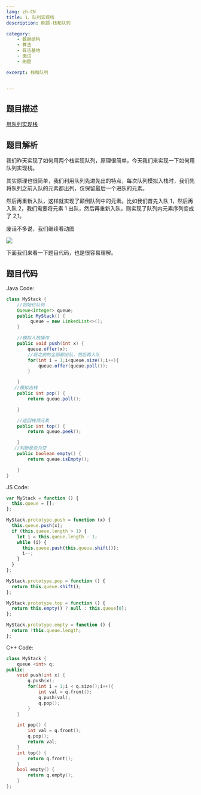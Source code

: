 ```yaml
---
lang: zh-CN
title: 1、队列实现栈
description: 刷题-栈和队列

category: 
    - 数据结构
    - 算法
    - 算法基地
    - 面试
    - 刷题

excerpt: 栈和队列


---
```



## 题目描述


[用队列实现栈](https://leetcode-cn.com/problems/implement-stack-using-queues/)

## 题目解析

我们昨天实现了如何用两个栈实现队列，原理很简单，今天我们来实现一下如何用队列实现栈。

其实原理也很简单，我们利用队列先进先出的特点，每次队列模拟入栈时，我们先将队列之前入队的元素都出列，仅保留最后一个进队的元素。

然后再重新入队，这样就实现了颠倒队列中的元素。比如我们首先入队 1，然后再入队 2，我们需要将元素 1 出队，然后再重新入队，则实现了队列内元素序列变成了 2,1。

废话不多说，我们继续看动图

![](https://chengxuchu-1301103198.cos.ap-beijing.myqcloud.com/Photo/202304180823102.gif)

下面我们来看一下题目代码，也是很容易理解。

## 题目代码

Java Code:

```java
class MyStack {
    //初始化队列
    Queue<Integer> queue;
    public MyStack() {
         queue = new LinkedList<>();
    }

    //模拟入栈操作
    public void push(int x) {
        queue.offer(x);
        //将之前的全部都出队，然后再入队
        for(int i = 1;i<queue.size();i++){
            queue.offer(queue.poll());
        }

    }
   //模拟出栈
    public int pop() {
        return queue.poll();

    }

    //返回栈顶元素
    public int top() {
        return queue.peek();

    }
   //判断是否为空
    public boolean empty() {
        return queue.isEmpty();

    }
}

```

JS Code:

```javascript
var MyStack = function () {
  this.queue = [];
};

MyStack.prototype.push = function (x) {
  this.queue.push(x);
  if (this.queue.length > 1) {
    let i = this.queue.length - 1;
    while (i) {
      this.queue.push(this.queue.shift());
      i--;
    }
  }
};

MyStack.prototype.pop = function () {
  return this.queue.shift();
};

MyStack.prototype.top = function () {
  return this.empty() ? null : this.queue[0];
};

MyStack.prototype.empty = function () {
  return !this.queue.length;
};
```

C++ Code:

```cpp
class MyStack {
    queue <int> q;
public:
    void push(int x) {
        q.push(x);
        for(int i = 1;i < q.size();i++){
            int val = q.front();
            q.push(val);
            q.pop();
        }
    }

    int pop() {
        int val = q.front();
        q.pop();
        return val;
    }
    int top() {
        return q.front();
    }
    bool empty() {
        return q.empty();
    }
};
```
